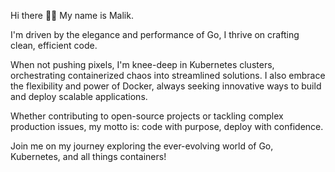 Hi there 👋🏻 My name is Malik.

I'm driven by the elegance and performance of Go, I thrive on crafting clean, efficient code. 

When not pushing pixels, I'm knee-deep in Kubernetes clusters, orchestrating containerized chaos into streamlined solutions. I also embrace the flexibility and power of Docker, always seeking innovative ways to build and deploy scalable applications. 

Whether contributing to open-source projects or tackling complex production issues, my motto is: code with purpose, deploy with confidence. 

Join me on my journey exploring the ever-evolving world of Go, Kubernetes, and all things containers!
